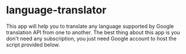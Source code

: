 # language-translator
<p>This app will help you to translate any language supported by Google translation API from one to another. The best thing about this app is you don't need any 
  subscription, you just need Google account to host the script provided below.</p>
 

